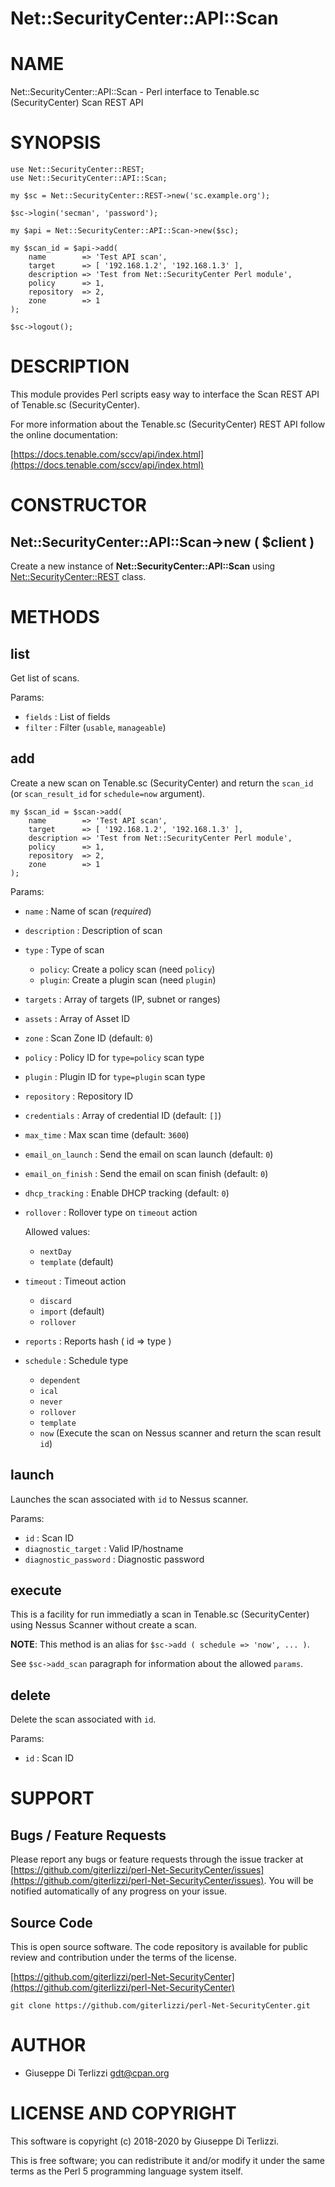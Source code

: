 # Net::SecurityCenter::API::Scan
# NAME

Net::SecurityCenter::API::Scan - Perl interface to Tenable.sc (SecurityCenter) Scan REST API

# SYNOPSIS

    use Net::SecurityCenter::REST;
    use Net::SecurityCenter::API::Scan;

    my $sc = Net::SecurityCenter::REST->new('sc.example.org');

    $sc->login('secman', 'password');

    my $api = Net::SecurityCenter::API::Scan->new($sc);

    my $scan_id = $api->add(
        name        => 'Test API scan',
        target      => [ '192.168.1.2', '192.168.1.3' ],
        description => 'Test from Net::SecurityCenter Perl module',
        policy      => 1,
        repository  => 2,
        zone        => 1
    );

    $sc->logout();

# DESCRIPTION

This module provides Perl scripts easy way to interface the Scan REST API of Tenable.sc
(SecurityCenter).

For more information about the Tenable.sc (SecurityCenter) REST API follow the online documentation:

[https://docs.tenable.com/sccv/api/index.html](https://docs.tenable.com/sccv/api/index.html)

# CONSTRUCTOR

## Net::SecurityCenter::API::Scan->new ( $client )

Create a new instance of **Net::SecurityCenter::API::Scan** using [Net::SecurityCenter::REST](https://metacpan.org/pod/Net%3A%3ASecurityCenter%3A%3AREST) class.

# METHODS

## list

Get list of scans.

Params:

- `fields` : List of fields
- `filter` : Filter (`usable`, `manageable`)

## add

Create a new scan on Tenable.sc (SecurityCenter) and return the `scan_id` (or `scan_result_id`
for `schedule=now` argument).

    my $scan_id = $scan->add(
        name        => 'Test API scan',
        target      => [ '192.168.1.2', '192.168.1.3' ],
        description => 'Test from Net::SecurityCenter Perl module',
        policy      => 1,
        repository  => 2,
        zone        => 1
    );

Params:

- `name` : Name of scan (_required_)
- `description` : Description of scan
- `type` : Type of scan
    - `policy`: Create a policy scan (need `policy`)
    - `plugin`: Create a plugin scan (need `plugin`)
- `targets` : Array of targets (IP, subnet or ranges)
- `assets` : Array of Asset ID
- `zone` : Scan Zone ID (default: `0`)
- `policy` : Policy ID for `type=policy` scan type
- `plugin` : Plugin ID for `type=plugin` scan type
- `repository` : Repository ID
- `credentials` : Array of credential ID (default: `[]`)
- `max_time` : Max scan time (default: `3600`)
- `email_on_launch` : Send the email on scan launch (default: `0`)
- `email_on_finish` : Send the email on scan finish (default: `0`)
- `dhcp_tracking` : Enable DHCP tracking (default: `0`)
- `rollover` : Rollover type on `timeout` action

    Allowed values:

    - `nextDay`
    - `template` (default)

- `timeout` : Timeout action
    - `discard`
    - `import` (default)
    - `rollover`
- `reports` : Reports hash ( id => type )
- `schedule` : Schedule type
    - `dependent`
    - `ical`
    - `never`
    - `rollover`
    - `template`
    - `now` (Execute the scan on Nessus scanner and return the scan result `id`)

## launch

Launches the scan associated with `id` to Nessus scanner.

Params:

- `id` : Scan ID
- `diagnostic_target` : Valid IP/hostname
- `diagnostic_password` : Diagnostic password

## execute

This is a facility for run immediatly a scan in Tenable.sc (SecurityCenter)
using Nessus Scanner without create a scan.

**NOTE**: This method is an alias for `$sc->add ( schedule => 'now', ... )`.

See `$sc->add_scan` paragraph for information about the allowed `params`.

## delete

Delete the scan associated with `id`.

Params:

- `id` : Scan ID

# SUPPORT

## Bugs / Feature Requests

Please report any bugs or feature requests through the issue tracker
at [https://github.com/giterlizzi/perl-Net-SecurityCenter/issues](https://github.com/giterlizzi/perl-Net-SecurityCenter/issues).
You will be notified automatically of any progress on your issue.

## Source Code

This is open source software.  The code repository is available for
public review and contribution under the terms of the license.

[https://github.com/giterlizzi/perl-Net-SecurityCenter](https://github.com/giterlizzi/perl-Net-SecurityCenter)

    git clone https://github.com/giterlizzi/perl-Net-SecurityCenter.git

# AUTHOR

- Giuseppe Di Terlizzi <gdt@cpan.org>

# LICENSE AND COPYRIGHT

This software is copyright (c) 2018-2020 by Giuseppe Di Terlizzi.

This is free software; you can redistribute it and/or modify it under
the same terms as the Perl 5 programming language system itself.
